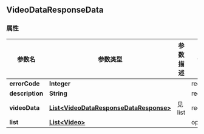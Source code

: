 <a name="VideoDataResponseData"></a>
## VideoDataResponseData
### 属性
参数名 | 参数类型 | 参数描述 | 备注
------------ | ------------- | ------------- | -------------
**errorCode** | **Integer** |  |  required 
**description** | **String** |  |  required 
**videoData** | [**List&lt;VideoDataResponseDataResponse&gt;**](#VideoDataResponseDataResponse) | 见list |  required 
**list** | [**List&lt;Video&gt;**](#Video) |  |  optional



<markdown src="./VideoDataResponseDataResponse.md"/>
<markdown src="./Video.md"/>
